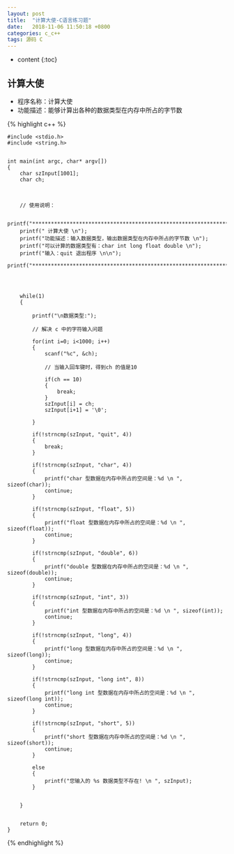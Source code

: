```yaml
---
layout: post
title:  "计算大使-C语言练习题"
date:   2018-11-06 11:50:18 +0800
categories: c_c++
tags: 源码 C 
---
```


* content
{:toc}



## 计算大使


* 程序名称：计算大使
* 功能描述：能够计算出各种的数据类型在内存中所占的字节数


{% highlight c++ %}

	#include <stdio.h>
	#include <string.h>

	
	int main(int argc, char* argv[])
	{
	    char szInput[1001];
	    char ch;



	    // 使用说明：

	    printf("*************************************************************************\n");
	    printf(" 计算大使 \n");
	    printf("功能描述：输入数据类型，输出数据类型在内存中所占的字节数 \n");
	    printf("可以计算的数据类型有：char int long float double \n");
	    printf("输入：quit 退出程序 \n\n");
	    printf("*************************************************************************\n");




	    while(1)
	    {

	        printf("\n数据类型:");

	        // 解决 c 中的字符输入问题

	        for(int i=0; i<1000; i++)
	        {
	            scanf("%c", &ch);

	            // 当输入回车键时，得到ch 的值是10

	            if(ch == 10)
	            {
	                break;
	            }
	            szInput[i] = ch;
	            szInput[i+1] = '\0';

	        }

	        if(!strncmp(szInput, "quit", 4))
	        {
	            break;
	        }

	        if(!strncmp(szInput, "char", 4))
	        {
	            printf("char 型数据在内存中所占的空间是：%d \n ", sizeof(char));
	            continue;
	        }

	        if(!strncmp(szInput, "float", 5))
	        {
	            printf("float 型数据在内存中所占的空间是：%d \n ", sizeof(float));
	            continue;
	        }

	        if(!strncmp(szInput, "double", 6))
	        {
	            printf("double 型数据在内存中所占的空间是：%d \n ", sizeof(double));
	            continue;
	        }

	        if(!strncmp(szInput, "int", 3))
	        {
	            printf("int 型数据在内存中所占的空间是：%d \n ", sizeof(int));
	            continue;
	        }

	        if(!strncmp(szInput, "long", 4))
	        {
	            printf("long 型数据在内存中所占的空间是：%d \n ", sizeof(long));
	            continue;
	        }

	        if(!strncmp(szInput, "long int", 8))
	        {
	            printf("long int 型数据在内存中所占的空间是：%d \n ", sizeof(long int));
	            continue;
	        }

	        if(!strncmp(szInput, "short", 5))
	        {
	            printf("short 型数据在内存中所占的空间是：%d \n ", sizeof(short));
	            continue;
	        }

	        else
	        {
	            printf("您输入的 %s 数据类型不存在! \n ", szInput);
	        }


	    }


	    return 0;
	}

{% endhighlight %}


